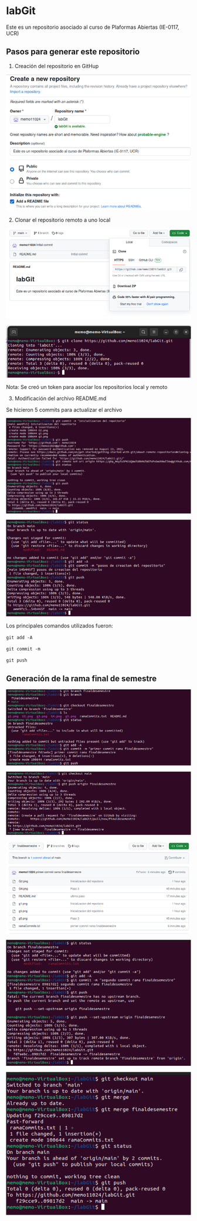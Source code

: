# labGit
Este es un repositorio asociado al curso de Plaformas Abiertas (IE-0117, UCR)


## Pasos para generar este repositorio 

1. Creación del repositorio en GitHup

![](g1.png)

2. Clonar el repositorio remoto a uno local 

![](G2.png)

![](g3.png)

Nota: Se creó un token para asociar los repositorios local y remoto 

3. Modificación del archivo README.md

Se hicieron 5 commits para actualizar el archivo  

![](G4.png)

![](g5.png)

Los principales comandos utilizados fueron:

`git add -A`

`git commit -m`

`git push`

## Generación de la rama final de semestre   

![](R1.png)

![](R2.png)

![](R3.png)

![](R4.png)

![](R5.png)